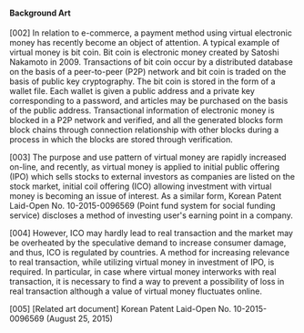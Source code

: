 #### Background Art
[002] In relation to e-commerce, a payment method using virtual electronic money has recently become an object of attention.  A typical example of virtual money is bit coin. Bit coin is electronic money created by Satoshi Nakamoto in 2009.  Transactions of bit coin occur by a distributed database on the basis of a peer-to-peer (P2P) network and bit coin is traded on the basis of public key cryptography.  The bit coin is stored in the form of a wallet file.  Each wallet is given a public address and a private key corresponding to a password, and articles may be purchased on the basis of the public address.  Transactional information of electronic money is blocked in a P2P network and verified, and all the generated blocks form block chains through connection relationship with other blocks during a process in which the blocks are stored through verification.

[003] The purpose and use pattern of virtual money are rapidly increased on-line, and recently, as virtual money is applied to initial public offering (IPO) which sells stocks to external investors as companies are listed on the stock market, initial coil offering (ICO) allowing investment with virtual money is becoming an issue of interest.  As a similar form, Korean Patent Laid-Open No. 10-2015-0096569 (Point fund system for social funding service) discloses a method of investing user's earning point in a company.

[004] However, ICO may hardly lead to real transaction and the market may be overheated by the speculative demand to increase consumer damage, and thus, ICO is regulated by countries.  A method for increasing relevance to real transaction, while utilizing virtual money in investment of IPO, is required.  In particular, in case where virtual money interworks with real transaction, it is necessary to find a way to prevent a possibility of loss in real transaction although a value of virtual money fluctuates online.

[005] 	[Related art document] Korean Patent Laid-Open No. 10-2015-0096569 (August 25, 2015)
